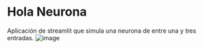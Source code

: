 # Hola Neurona 

Aplicación de streamlit que simula una neurona de entre una y tres entradas. 
![image](https://github.com/CiroEspinosa/hola_neurona/assets/146924145/d67e56a6-1ef6-4fa4-a273-c616945f8668)
